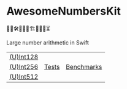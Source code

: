 # AwesomeNumbersKit

👨‍💻🛠️🚧🧱🧱🏗️🧱🧱🚧⏳

Large number arithmetic in Swift

<table>
<tr>
    <td><a href="/Sources/ANKLargeFixedWidthIntegers">(U)Int128</a></td>
    <td></td>
    <td></td>
</tr>
<tr>
    <td><a href="/Sources/ANKLargeFixedWidthIntegers">(U)Int256</a></td>
    <td><a href="/Tests/ANKLargeFixedWidthIntegersTests/256">Tests</a></td>
    <td><a href="/Tests/ANKLargeFixedWidthIntegersBenchmarks/256">Benchmarks</a></td>
</tr>
<tr>
    <td><a href="/Sources/ANKLargeFixedWidthIntegers">(U)Int512</a></td>
    <td></td>
    <td></td>
</tr>
</table>
